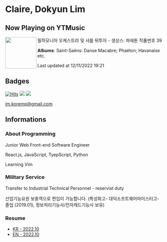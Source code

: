 # Claire, Dokyun Lim

## Now Playing on YTMusic

[<img align="left" width="100" src="https://lh3.googleusercontent.com/kvpUFJB2OazNKsG9-hm06buRPIH0P-K92GWoyuC4R0rZTqIENfE1KzatESN6IgSuC1lgAKhDdZ1Y4b2f">](https://music.youtube.com/watch?v=ldLjTeVS0QI)

필하모니아 오케스트라 및 샤를 뒤투아 - 생상스: 파에톤 작품번호 39

**Albums**: Saint-Saëns: Danse Macabre; Phaéton; Havanaise etc.

Last updated at 12/11/2022 19:21

## Badges

[![Hits](https://hits.seeyoufarm.com/api/count/incr/badge.svg?url=https%3A%2F%2Fgithub.com%2Fkoremp%2Fkormep&count_bg=%2379C83D&title_bg=%23555555&icon=&icon_color=%23E7E7E7&title=hits&edge_flat=false)](https://hits.seeyoufarm.com)
<a href="https://dev.to/koremp"><img src="https://img.shields.io/badge/dev.to-0A0A0A?style=for-the-badge&logo=devdotto&logoColor=white"/></a>
<a href="https://www.linkedin.com/in/koremp"><img src="https://img.shields.io/badge/LinkedIn-0077B5?style=flat-square&logo=linkedin&logoColor=white"/></a>

im.koremp@gmail.com

## Informations

### About Programming

Junior Web Front-end Software Engineer

React.js, JavaScript, TyepScript, Python

Learning Vim

### Military Service

Transfer to Industrial Technical Personnel - reservist duty

산업기능요원 보충역으로 편입이 가능합니다. (특성화고- 대덕소프트웨어마이스터고- 졸업 (2019.01), 정보처리기능사/전자캐드기능사 보유)

### Resume

* [KR - 2022.10](./resume/README.md)
* [EN - 2022.10](./resume/README.en.md)
